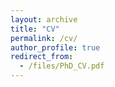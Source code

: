 ```yaml
---
layout: archive
title: "CV"
permalink: /cv/
author_profile: true
redirect_from:
  - /files/PhD_CV.pdf
---
```



